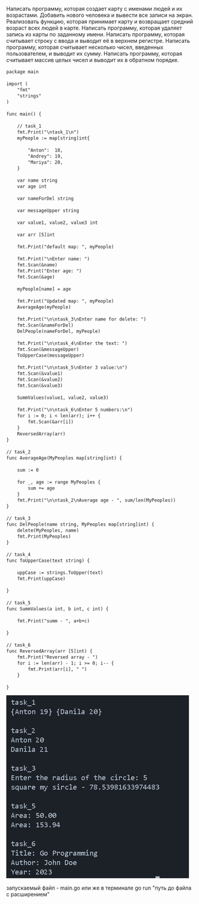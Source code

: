 Написать программу, которая создает карту с именами людей и их возрастами. Добавить нового человека и вывести все записи на экран.
Реализовать функцию, которая принимает карту и возвращает средний возраст всех людей в карте.
Написать программу, которая удаляет запись из карты по заданному имени.
Написать программу, которая считывает строку с ввода и выводит её в верхнем регистре.
Написать программу, которая считывает несколько чисел, введенных пользователем, и выводит их сумму.
Написать программу, которая считывает массив целых чисел и выводит их в обратном порядке.

	package main
	
	import (
		"fmt"
		"strings"
	)
	
	func main() {
	
		// task_1
		fmt.Print("\ntask_1\n")
		myPeople := map[string]int{
	
			"Anton":  18,
			"Andrey": 19,
			"Mariya": 20,
		}
	
		var name string
		var age int
	
		var nameForDel string
	
		var messageUpper string
	
		var value1, value2, value3 int
	
		var arr [5]int
	
		fmt.Print("default map: ", myPeople)
	
		fmt.Print("\nEnter name: ")
		fmt.Scan(&name)
		fmt.Print("Enter age: ")
		fmt.Scan(&age)
	
		myPeople[name] = age
	
		fmt.Print("Updated map: ", myPeople)
		AverageAge(myPeople)
	
		fmt.Print("\n\ntask_3\nEnter name for delete: ")
		fmt.Scan(&nameForDel)
		DelPeople(nameForDel, myPeople)
	
		fmt.Print("\n\ntask_4\nEnter the text: ")
		fmt.Scan(&messageUpper)
		ToUpperCase(messageUpper)
	
		fmt.Print("\n\ntask_5\nEnter 3 value:\n")
		fmt.Scan(&value1)
		fmt.Scan(&value2)
		fmt.Scan(&value3)
	
		SummValues(value1, value2, value3)
	
		fmt.Print("\n\ntask_6\nEnter 5 numbers:\n")
		for i := 0; i < len(arr); i++ {
			fmt.Scan(&arr[i])
		}
		ReversedArray(arr)
	}
	
	// task_2
	func AverageAge(MyPeoples map[string]int) {
	
		sum := 0
	
		for _, age := range MyPeoples {
			sum += age
		}
		fmt.Print("\n\ntask_2\nAverage age - ", sum/len(MyPeoples))
	}
	
	// task_3
	func DelPeople(name string, MyPeoples map[string]int) {
		delete(MyPeoples, name)
		fmt.Print(MyPeoples)
	}
	
	// task_4
	func ToUpperCase(text string) {
	
		uppCase := strings.ToUpper(text)
		fmt.Print(uppCase)
	
	}
	
	// task_5
	func SummValues(a int, b int, c int) {
	
		fmt.Print("summ - ", a+b+c)
	
	}
	
	// task_6
	func ReversedArray(arr [5]int) {
		fmt.Print("Reversed array - ")
		for i := len(arr) - 1; i >= 0; i-- {
			fmt.Print(arr[i], " ")
		}
	
	}

![Image alt](https://github.com/1mpleX/5thL/blob/MainM/FifthLaba/image.png)

запускаемый файл - main.go
или же в терминале go run "путь до файла с расширением"
